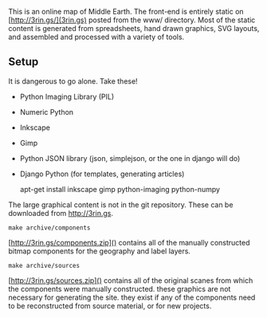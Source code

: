 
This is an online map of Middle Earth.  The front-end is entirely static on
[http://3rin.gs/](3rin.gs) posted from the www/ directory.  Most of the  static
content is generated from spreadsheets, hand drawn graphics, SVG layouts, and
assembled and processed with a variety of tools.

Setup
-----

It is dangerous to go alone.  Take these!

 * Python Imaging Library (PIL)
 * Numeric Python
 * Inkscape
 * Gimp
 * Python JSON library (json, simplejson, or the one in django will do)
 * Django Python (for templates, generating articles)

    apt-get install inkscape gimp python-imaging python-numpy

The large graphical content is not in the git repository.  These can be
downloaded from http://3rin.gs.

    make archive/components

[http://3rin.gs/components.zip]() contains all of the manually
constructed bitmap components for the geography and label layers.

    make archive/sources

[http://3rin.gs/sources.zip]() contains all of the original scanes
from which the components were manually constructed.  these graphics
are not necessary for generating the site.  they exist if any of the
components need to be reconstructed from source material, or for new
projects.

